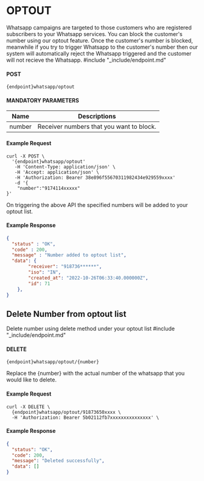# OPTOUT

Whatsapp campaigns are targeted to those customers who are registered subscribers to your Whatsapp
services. You can block the customer's number using our optout feature. Once the customer's number is blocked, meanwhile if you try to trigger Whatsapp to the customer's number then our system will automatically reject the Whatsapp triggered and the customer will not recieve the Whatsapp.
#include "_include/endpoint.md"

#### POST

```
{endpoint}whatsapp/optout
```

#### MANDATORY PARAMETERS

| Name   | Descriptions                             |
| ------ | ---------------------------------------- |
| number | Receiver numbers that you want to block. |

#### Example Request

```
curl -X POST \
  '{endpoint}whatsapp/optout'
   -H 'Content-Type: application/json' \
   -H 'Accept: application/json' \
   -H 'Authorization: Bearer 38e896f55670311982434e929559xxxx'
   -d '{
    "number":"9174114xxxxx"
}'
```

On triggering the above API the specified numbers will be added to your optout list.

#### Example Response

```json
{
  "status" : "OK",
  "code" : 200,
  "message" : "Number added to optout list",
  "data": {
        "receiver": "918736******",
        "iso": "IN",
        "created_at": "2022-10-26T06:33:40.000000Z",
        "id": 71
    },
}
```
## Delete Number from optout list

Delete number using delete method under your optout list
#include "_include/endpoint.md"

#### DELETE

```
{endpoint}whatsapp/optout/{number}
```

Replace the {number} with the actual number of the whatsapp that you would like to delete.

#### Example Request

```
curl -X DELETE \
  {endpoint}whatsapp/optout/91873650xxxx \
  -H 'Authorization: Bearer 5b02112fb7xxxxxxxxxxxxxxx' \
```

#### Example Response

```json
{
  "status": "OK",
  "code": 200,
  "message": "Deleted successfully",
  "data": []
}
```
